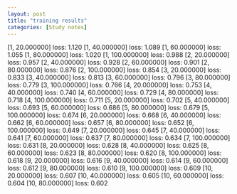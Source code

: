 ```yaml
---
layout: post
title: "training results"
categories: [Study notes]
---
```


[1, 20.000000] loss: 1.120
[1, 40.000000] loss: 1.089
[1, 60.000000] loss: 1.055
[1, 80.000000] loss: 1.020
[1, 100.000000] loss: 0.988
[2, 20.000000] loss: 0.957
[2, 40.000000] loss: 0.928
[2, 60.000000] loss: 0.901
[2, 80.000000] loss: 0.876
[2, 100.000000] loss: 0.854
[3, 20.000000] loss: 0.833
[3, 40.000000] loss: 0.813
[3, 60.000000] loss: 0.796
[3, 80.000000] loss: 0.779
[3, 100.000000] loss: 0.766
[4, 20.000000] loss: 0.753
[4, 40.000000] loss: 0.740
[4, 60.000000] loss: 0.729
[4, 80.000000] loss: 0.718
[4, 100.000000] loss: 0.711
[5, 20.000000] loss: 0.702
[5, 40.000000] loss: 0.693
[5, 60.000000] loss: 0.686
[5, 80.000000] loss: 0.679
[5, 100.000000] loss: 0.674
[6, 20.000000] loss: 0.668
[6, 40.000000] loss: 0.662
[6, 60.000000] loss: 0.657
[6, 80.000000] loss: 0.652
[6, 100.000000] loss: 0.649
[7, 20.000000] loss: 0.645
[7, 40.000000] loss: 0.641
[7, 60.000000] loss: 0.637
[7, 80.000000] loss: 0.634
[7, 100.000000] loss: 0.631
[8, 20.000000] loss: 0.628
[8, 40.000000] loss: 0.625
[8, 60.000000] loss: 0.623
[8, 80.000000] loss: 0.620
[8, 100.000000] loss: 0.618
[9, 20.000000] loss: 0.616
[9, 40.000000] loss: 0.614
[9, 60.000000] loss: 0.612
[9, 80.000000] loss: 0.610
[9, 100.000000] loss: 0.609
[10, 20.000000] loss: 0.607
[10, 40.000000] loss: 0.605
[10, 60.000000] loss: 0.604
[10, 80.000000] loss: 0.602
